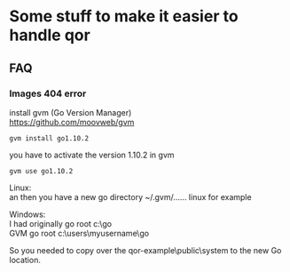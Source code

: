 # Some stuff to make it easier to handle qor

## FAQ

### Images 404 error

install gvm (Go Version Manager)  
https://github.com/moovweb/gvm  

```console
gvm install go1.10.2
```    
you have to activate the version 1.10.2 in gvm
```console
gvm use go1.10.2
``` 
Linux:  
an then you have a new go directory ~/.gvm/...... linux for example  

Windows:  
I had originally go root c:\go  
GVM go root c:\users\myusername\go  

So you needed to copy over the qor-example\public\system to the new Go location.  
